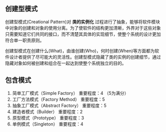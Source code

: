 ## 创建型模式
创建型模式(Creational Pattern)对 **类的实例化** 过程进行了抽象，能够将软件模块中对象的创建和对象的使用分离。为了使软件的结构更加清晰，外界对于这些对象只需要知道它们共同的接口，而不清楚其具体的实现细节，使整个系统的设计更加符合单一职责原则。

创建型模式在创建什么(What)，由谁创建(Who)，何时创建(When)等方面都为软件设计者提供了尽可能大的灵活性。创建型模式隐藏了类的实例的创建细节，通过隐藏对象如何被创建和组合在一起达到使整个系统独立的目的。

## 包含模式

1. 简单工厂模式（Simple Factory）
重要程度：4 （5为满分）
2. 工厂方法模式（Factory Method）
重要程度：5
3. 抽象工厂模式（Abstract Factory）
重要程度：5
4. 建造者模式（Builder）
重要程度：2
5. 原型模式（Prototype）
重要程度：3
6. 单例模式（Singleton）
重要程度：4
